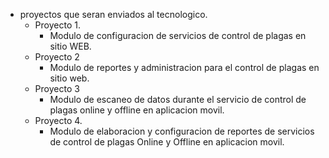 - proyectos que seran enviados al tecnologico.
	- Proyecto 1.
		- Modulo de configuracion de servicios de control de plagas en sitio WEB.
	- Proyecto 2
		- Modulo de reportes y administracion para el control de plagas en sitio web.
	- Proyecto 3
		- Modulo de escaneo de datos durante el servicio de control de plagas online y offline en aplicacion movil.
	- Proyecto 4.
		- Modulo de elaboracion y configuracion de reportes de servicios de control de plagas Online y Offline en aplicacion movil.